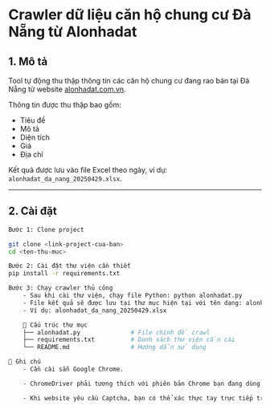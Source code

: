 # Crawler dữ liệu căn hộ chung cư Đà Nẵng từ Alonhadat

## 1. Mô tả
Tool tự động thu thập thông tin các căn hộ chung cư đang rao bán tại Đà Nẵng từ website [alonhadat.com.vn](https://alonhadat.com.vn).

Thông tin được thu thập bao gồm:
- Tiêu đề
- Mô tả
- Diện tích
- Giá
- Địa chỉ

Kết quả được lưu vào file Excel theo ngày, ví dụ: `alonhadat_da_nang_20250429.xlsx`.

---

## 2. Cài đặt
```bash
Bước 1: Clone project

git clone <link-project-cua-ban>
cd <ten-thu-muc>

Bước 2: Cài đặt thư viện cần thiết
pip install -r requirements.txt

Bước 3: Chạy crawler thủ công
    - Sau khi cài thư viện, chạy file Python: python alonhadat.py
    - File kết quả sẽ được lưu tại thư mục hiện tại với tên dạng: alonhadat_da_nang_<ngày>.xlsx
    - Ví dụ: alonhadat_da_nang_20250429.xlsx

    📁 Cấu trúc thư mục
    ├── alonhadat.py              # File chính để crawl
    ├── requirements.txt          # Danh sách thư viện cần cài
    └── README.md                 # Hướng dẫn sử dụng

📝 Ghi chú
    - Cần cài sẵn Google Chrome.

    - ChromeDriver phải tương thích với phiên bản Chrome bạn đang dùng.

    - Khi website yêu cầu Captcha, bạn có thể xác thực tay trực tiếp trong trình duyệt, sau đó quay lại terminal nhấn ENTER (nếu có tạm dừng).

